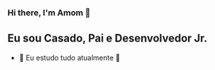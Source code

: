 ### Hi there, I'm Amom 👋 


## Eu sou Casado, Pai e Desenvolvedor Jr.

- 🌱 Eu estudo tudo atualmente 🤣




